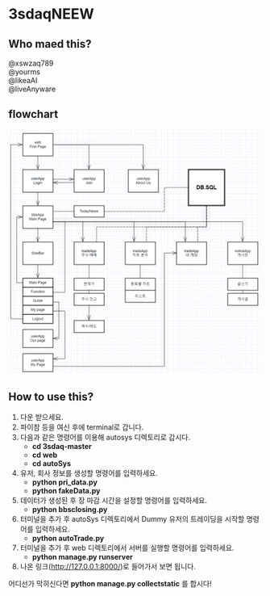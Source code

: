 # 3sdaqNEEW
## Who maed this?
@xswzaq789   
@yourms  
@likeaAI  
@liveAnyware 
## flowchart
![NEW_flowchart](./NEW_flowchart.PNG)
## How to use this?
1. 다운 받으세요.
2. 파이참 등을 여신 후에 terminal로 갑니다.
3. 다음과 같은 명령어를 이용해 autosys 디렉토리로 갑시다.
   - **cd 3sdaq-master**
   - **cd web**
   - **cd autoSys**
4. 유저, 회사 정보를 생성할 명령어를 입력하세요.
   - **python pri_data.py**
   - **python fakeData.py**
5. 데이터가 생성된 후 장 마감 시간을 설정할 명령어를 입력하세요.
   - **python bbsclosing.py**
6. 터미널을 추가 후 autoSys 디렉토리에서 Dummy 유저의 트레이딩을 시작할 명령어를 입력하세요.
   - **python autoTrade.py**
7. 터미널을 추가 후 web 디렉토리에서 서버를 실행할 명령어를 입력하세요.
   - **python manage.py runserver**
8. 나온 링크(http://127.0.0.1:8000/)로 들어가서 보면 됩니다.

어디선가 막히신다면 **python manage.py collectstatic** 를 합시다!
